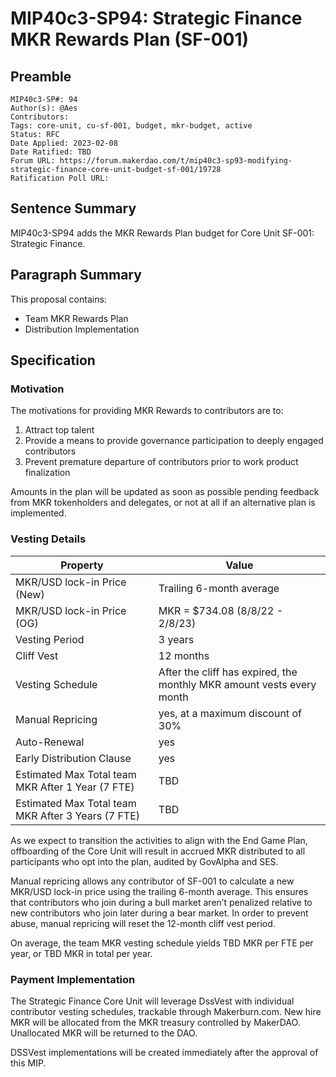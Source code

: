 # MIP40c3-SP94: Strategic Finance MKR Rewards Plan (SF-001)

## Preamble

```
MIP40c3-SP#: 94
Author(s): @Aes
Contributors:
Tags: core-unit, cu-sf-001, budget, mkr-budget, active
Status: RFC
Date Applied: 2023-02-08
Date Ratified: TBD
Forum URL: https://forum.makerdao.com/t/mip40c3-sp93-modifying-strategic-finance-core-unit-budget-sf-001/19728
Ratification Poll URL:
```


## Sentence Summary
MIP40c3-SP94 adds the MKR Rewards Plan budget for Core Unit SF-001: Strategic Finance.

## Paragraph Summary
This proposal contains:

- Team MKR Rewards Plan
- Distribution Implementation

## Specification

### Motivation
The motivations for providing MKR Rewards to contributors are to:
1. Attract top talent
2. Provide a means to provide governance participation to deeply engaged contributors
3. Prevent premature departure of contributors prior to work product finalization

Amounts in the plan will be updated as soon as possible pending feedback from MKR tokenholders and delegates, or not at all if an alternative plan is implemented.


### Vesting Details
| Property | 	Value |
|----------|----------|
|MKR/USD lock-in Price (New)|Trailing 6-month average|
|MKR/USD lock-in Price (OG)|MKR = $734.08 (8/8/22 - 2/8/23)| 
|Vesting Period|3 years|
|Cliff Vest|	12 months|
|Vesting Schedule|After the cliff has expired, the monthly MKR amount vests every month
|Manual Repricing|yes, at a maximum discount of 30%|
|Auto-Renewal|yes|
|Early Distribution Clause| yes
|Estimated Max Total team MKR After 1 Year (7 FTE)|TBD|
|Estimated Max Total team MKR After 3 Years (7 FTE)|TBD|

As we expect to transition the activities to align with the End Game Plan, offboarding of the Core Unit will result in accrued MKR distributed to all participants who opt into the plan, audited by GovAlpha and SES. 

Manual repricing allows any contributor of SF-001 to calculate a new MKR/USD lock-in price using the trailing 6-month average. This ensures that contributors who join during a bull market aren’t penalized relative to new contributors who join later during a bear market. In order to prevent abuse, manual repricing will reset the 12-month cliff vest period.

On average, the team MKR vesting schedule yields TBD MKR per FTE per year, or TBD MKR in total per year.

### Payment Implementation
The Strategic Finance Core Unit will leverage DssVest with individual contributor vesting schedules, trackable through Makerburn.com. New hire MKR will be allocated from the MKR treasury controlled by MakerDAO. Unallocated MKR will be returned to the DAO.

DSSVest implementations will be created immediately after the approval of this MIP.